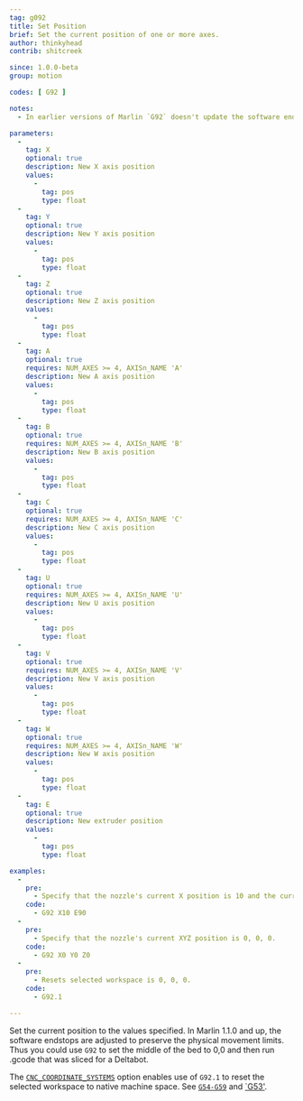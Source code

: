 ```yaml
---
tag: g092
title: Set Position
brief: Set the current position of one or more axes.
author: thinkyhead
contrib: shitcreek

since: 1.0.0-beta
group: motion

codes: [ G92 ]

notes:
  - In earlier versions of Marlin `G92` doesn't update the software endstops, so it was unsupported to set coordinates outside these boundaries. In Marlin 1.1.0 and up, the physical boundaries are maintained. This means you can no longer use `G92` to move below the bed, for example.

parameters:
  -
    tag: X
    optional: true
    description: New X axis position
    values:
      -
        tag: pos
        type: float
  -
    tag: Y
    optional: true
    description: New Y axis position
    values:
      -
        tag: pos
        type: float
  -
    tag: Z
    optional: true
    description: New Z axis position
    values:
      -
        tag: pos
        type: float
  -
    tag: A
    optional: true
    requires: NUM_AXES >= 4, AXISn_NAME 'A'
    description: New A axis position
    values:
      -
        tag: pos
        type: float
  -
    tag: B
    optional: true
    requires: NUM_AXES >= 4, AXISn_NAME 'B'
    description: New B axis position
    values:
      -
        tag: pos
        type: float
  -
    tag: C
    optional: true
    requires: NUM_AXES >= 4, AXISn_NAME 'C'
    description: New C axis position
    values:
      -
        tag: pos
        type: float
  -
    tag: U
    optional: true
    requires: NUM_AXES >= 4, AXISn_NAME 'U'
    description: New U axis position
    values:
      -
        tag: pos
        type: float
  -
    tag: V
    optional: true
    requires: NUM_AXES >= 4, AXISn_NAME 'V'
    description: New V axis position
    values:
      -
        tag: pos
        type: float
  -
    tag: W
    optional: true
    requires: NUM_AXES >= 4, AXISn_NAME 'W'
    description: New W axis position
    values:
      -
        tag: pos
        type: float
  -
    tag: E
    optional: true
    description: New extruder position
    values:
      -
        tag: pos
        type: float

examples:
  -
    pre:
      - Specify that the nozzle's current X position is 10 and the current extruder position is 90.
    code:
      - G92 X10 E90
  -
    pre:
      - Specify that the nozzle's current XYZ position is 0, 0, 0.
    code:
      - G92 X0 Y0 Z0
  -
    pre:
      - Resets selected workspace is 0, 0, 0.
    code:
      - G92.1

---
```


Set the current position to the values specified. In Marlin 1.1.0 and up, the software endstops are adjusted to preserve the physical movement limits. Thus you could use `G92` to set the middle of the bed to 0,0 and then run .gcode that was sliced for a Deltabot.

The [`CNC_COORDINATE_SYSTEMS`](/docs/gcode/G054-G059.html) option enables use of `G92.1` to reset the selected workspace to native machine space. See [`G54-G59`](/docs/gcode/G054-G059.html) and [`G53'](/docs/gcode/G053.html).

